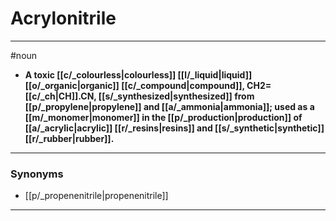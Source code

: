 # Acrylonitrile
---
#noun
- **A toxic [[c/_colourless|colourless]] [[l/_liquid|liquid]] [[o/_organic|organic]] [[c/_compound|compound]], CH2=[[c/_ch|CH]].CN, [[s/_synthesized|synthesized]] from [[p/_propylene|propylene]] and [[a/_ammonia|ammonia]]; used as a [[m/_monomer|monomer]] in the [[p/_production|production]] of [[a/_acrylic|acrylic]] [[r/_resins|resins]] and [[s/_synthetic|synthetic]] [[r/_rubber|rubber]].**
---
### Synonyms
- [[p/_propenenitrile|propenenitrile]]
---
